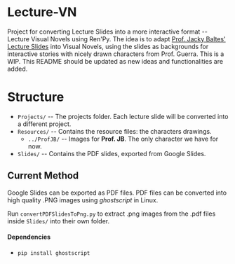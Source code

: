 # Lecture-VN
Project for converting Lecture Slides into a more interactive format -- Lecture Visual Novels using Ren'Py. The idea is to adapt [Prof. Jacky Baltes' Lecture Slides](https://sites.google.com/site/jackybaltes/home/jacky-baltes-teaching) into Visual Novels, using the slides as backgrounds for interactive stories with nicely drawn characters from Prof. Guerra.
This is a WIP. This README should be updated as new ideas and functionalities are added.

# Structure
- `Projects/` -- The projects folder. Each lecture slide will be converted into a different project.
- `Resources/` -- Contains the resource files: the characters drawings.
	- `../ProfJB/` -- Images for **Prof. JB**. The only character we have for now.
- `Slides/` -- Contains the PDF slides, exported from Google Slides.
	
## Current Method
Google Slides can be exported as PDF files. PDF files can be converted into high quality .PNG images using *ghostscript* in Linux.

Run `convertPDFSlidesToPng.py` to extract .png images from the .pdf files inside `Slides/` into their own folder. 

#### Dependencies

- `pip install ghostscript`